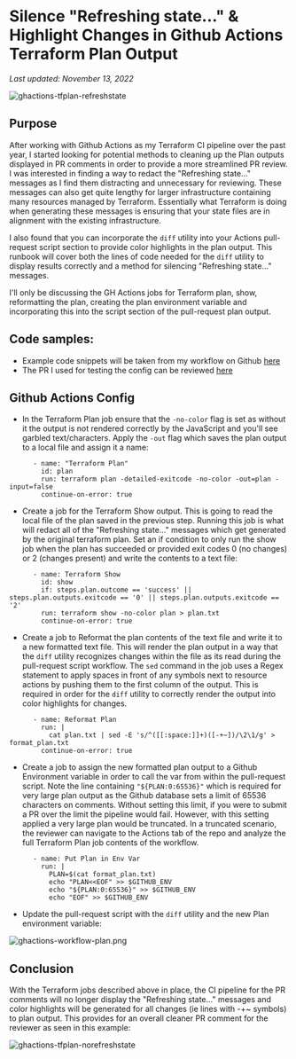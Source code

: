 # Silence "Refreshing state…" & Highlight Changes in Github Actions Terraform Plan Output

_Last updated: November 13, 2022_

![ghactions-tfplan-refreshstate](/images/ghactions-tfplan-refreshstate.png)

## Purpose
After working with Github Actions as my Terraform CI pipeline over the past year, I started looking for potential methods to cleaning up the  Plan outputs displayed in PR comments in order to provide a more streamlined PR review. I was interested in finding a way to redact the "Refreshing state..." messages as I find them distracting and unnecessary for reviewing. These messages can also get quite lengthy for larger infrastructure containing many resources managed by Terraform. Essentially what Terraform is doing when generating these messages is ensuring that your state files are in alignment with the existing  infrastructure. 

I also found that you can incorporate the `diff` utility into your Actions pull-request script section to provide color highlights in the plan output. This runbook will cover both the lines of code needed for the `diff` utility to display results correctly and a method for silencing "Refreshing state..." messages.

I'll only be discussing the GH Actions jobs for Terraform plan, show, reformatting the plan, creating the plan environment variable and incorporating this into the script section of the pull-request plan output. 

## Code samples:
- Example code snippets will be taken from my workflow on Github [here](https://github.com/jksprattler/azure-security/blob/main/.github/workflows/azuretfdeploy.yml)
- The PR I used for testing the config can be reviewed [here](https://github.com/jksprattler/azure-security/pull/8)

## Github Actions Config
- In the Terraform Plan job ensure that the `-no-color` flag is set as without it the output is not rendered correctly by the JavaScript and you'll see garbled text/characters. Apply the `-out` flag which saves the plan output to a local file and assign it a name:

```
      - name: "Terraform Plan"
        id: plan
        run: terraform plan -detailed-exitcode -no-color -out=plan -input=false
        continue-on-error: true
```
- Create a job for the Terraform Show output. This is going to read the local file of the plan saved in the previous step. Running this job is what will redact all of the "Refreshing state..." messages which get generated by the original terraform plan. Set an if condition to only run the show job when the plan has succeeded or provided exit codes 0 (no changes) or 2 (changes present) and write the contents to a text file:

```
      - name: Terraform Show 
        id: show 
        if: steps.plan.outcome == 'success' || steps.plan.outputs.exitcode == '0' || steps.plan.outputs.exitcode == '2'
        run: terraform show -no-color plan > plan.txt
        continue-on-error: true
```
- Create a job to Reformat the plan contents of the text file and write it to a new formatted text file. This will render the plan output in a way that the `diff` utility recognizes changes within the file as its read during the pull-request script workflow. The `sed` command in the job uses a Regex statement to apply spaces in front of any symbols next to resource actions by pushing them to the first column of the output. This is required in order for the `diff` utility to correctly render the output into color highlights for changes.

```
      - name: Reformat Plan 
        run: |
          cat plan.txt | sed -E 's/^([[:space:]]+)([-+~])/\2\1/g' > format_plan.txt
        continue-on-error: true
```
- Create a job to assign the new formatted plan output to a Github Environment variable in order to call the var from within the pull-request script. Note the line containing `"${PLAN:0:65536}"` which is required for very large plan output as the Github database sets a limit of 65536 characters on comments. Without setting this limit, if you were to submit a PR over the limit the pipeline would fail. However, with this setting applied a very large plan would be truncated. In a truncated scenario, the reviewer can navigate to the Actions tab of the repo and analyze the full Terraform Plan job contents of the workflow.

```
      - name: Put Plan in Env Var
        run: |
          PLAN=$(cat format_plan.txt)
          echo "PLAN<<EOF" >> $GITHUB_ENV
          echo "${PLAN:0:65536}" >> $GITHUB_ENV
          echo "EOF" >> $GITHUB_ENV     
```
- Update the pull-request script with the `diff` utility and the new Plan environment variable:

![ghactions-workflow-plan.png](/images/ghactions-workflow-plan.png)

## Conclusion
With the Terraform jobs described above in place, the CI pipeline for the PR comments will no longer display the "Refreshing state..." messages and  color highlights will be generated for all changes (ie lines with -+~ symbols) to plan output. This provides for an overall cleaner PR comment for the reviewer as seen in this example:

![ghactions-tfplan-norefreshstate](/images/ghactions-tfplan-norefreshstate.png)
